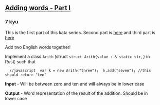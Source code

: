 <h2><a href=https://www.codewars.com/kata/592eaf848c91f248ca000012/train/javascript target="_blank">Adding words - Part I</a></h2><h3>7 kyu</h3><p>This is the first part of this kata series. Second part is <a href="https://www.codewars.com/kata/adding-words-part-ii/" data-turbolinks="false" target="_blank">here</a> and third part is <a href="https://www.codewars.com/kata/adding-words-part-iii/" data-turbolinks="false" target="_blank">here</a></p><p>Add two English words together!</p><p>Implement a class <code>Arith</code> (struct <code>struct Arith{value : &amp;'static str,}</code> in Rust) such that</p><pre><code class="language-javscript">  //javascript  var k = new Arith("three");  k.add("seven"); //this should return "ten" </code></pre><pre style="display: none;"><code class="language-c++">  //c++  Arith* k = new Arith("three");  k-&gt;add("seven"); //this should return string "ten" </code></pre><pre style="display: none;"><code class="language-Rust">  //Rust  let c = Arith{value: "three"};  c.add("seven") // this should return &amp;str "ten"</code></pre><p><b>Input</b> - Will be between zero and ten and will always be in lower case</p><p><b>Output</b> - Word representation of the result of the addition. Should be in lower case</p>